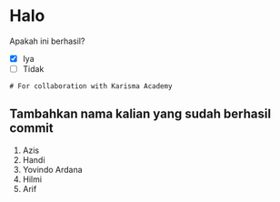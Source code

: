 # Halo

Apakah ini berhasil? <br>

-   [x] Iya
-   [ ] Tidak

```
# For collaboration with Karisma Academy
```

## Tambahkan nama kalian yang sudah berhasil commit

1. Azis <br>
2. Handi <br>
3. Yovindo Ardana <br>
4. Hilmi <br>
5. Arif <br>
